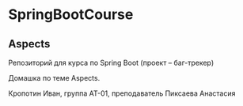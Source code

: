# SpringBootCourse

## Aspects

Репозиторий для курса по Spring Boot (проект – баг-трекер)⠀

Домашка по теме Aspects.⠀⠀⠀⠀⠀⠀⠀

Кропотин Иван, группа АТ-01, преподаватель Пиксаева Анастасия